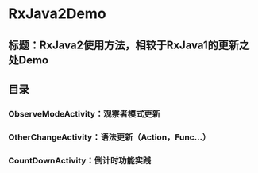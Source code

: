 # RxJava2Demo
## 标题：RxJava2使用方法，相较于RxJava1的更新之处Demo
## 目录
### ObserveModeActivity：观察者模式更新
### OtherChangeActivity：语法更新（Action，Func...）
### CountDownActivity：倒计时功能实践
